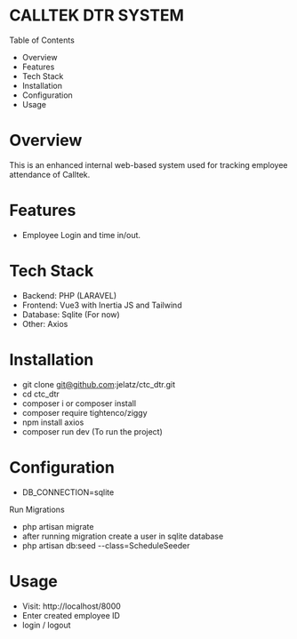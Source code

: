 <h1>CALLTEK DTR SYSTEM</h1>

<p>Table of Contents</p>

- Overview
- Features
- Tech Stack
- Installation
- Configuration
- Usage

<h1>Overview</h1>

<p>This is an enhanced internal web-based system used for tracking employee attendance of Calltek. </p>

<h1>Features</h1>

- Employee Login and time in/out.

<h1>Tech Stack</h1>

- Backend: PHP (LARAVEL)
- Frontend: Vue3 with Inertia JS and Tailwind
- Database: Sqlite (For now)
- Other: Axios

<h1>Installation</h1>

- git clone git@github.com:jelatz/ctc_dtr.git
- cd ctc_dtr
- composer i or composer install
- composer require tightenco/ziggy
- npm install axios
- composer run dev (To run the project)

<h1>Configuration</h1>

- DB_CONNECTION=sqlite

Run Migrations

- php artisan migrate
- after running migration create a user in sqlite database
- php artisan db:seed --class=ScheduleSeeder

<h1>Usage</h1>

- Visit: http://localhost/8000
- Enter created employee ID
- login / logout
